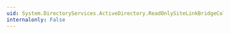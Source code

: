 ```yaml
---
uid: System.DirectoryServices.ActiveDirectory.ReadOnlySiteLinkBridgeCollection.IndexOf(System.DirectoryServices.ActiveDirectory.ActiveDirectorySiteLinkBridge)
internalonly: False
---
```

